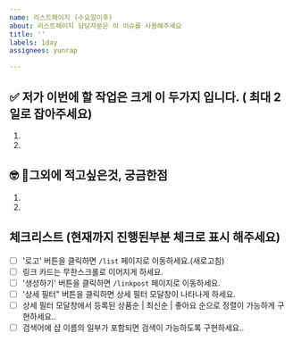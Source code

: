 ```yaml
---
name: 리스트페이지 (수요일이후)
about: 리스트페이지 담당자분은 이 이슈를 사용해주세요
title: ''
labels: 1day
assignees: yunrap

---
```


## ✅  저가 이번에 할 작업은 크게 이 두가지 입니다. ( 최대 2일로 잡아주세요)
1.
2.

##  🤓  그외에 적고싶은것, 궁금한점
1. 
2.

## 체크리스트 (현재까지 진행된부분 체크로 표시 해주세요)

- [ ] '로고' 버튼을 클릭하면 `/list` 페이지로 이동하세요.(새로고침)
- [ ] 링크 카드는 무한스크롤로 이어지게 하세요.
- [ ] '생성하기' 버튼을 클릭하면 `/linkpost` 페이지로 이동하세요.
- [ ] '상세 필터" 버튼을 클릭하면 상세 필터 모달창이 나타나게 하세요.
- [ ] 상세 필터 모달창에서 등록된 상품순 | 최신순 | 좋아요 순으로 정렬이 가능하게 구현하세요..
- [ ] 검색어에 샵 이름의 일부가 포함되면 검색이 가능하도록 구현하세요..
